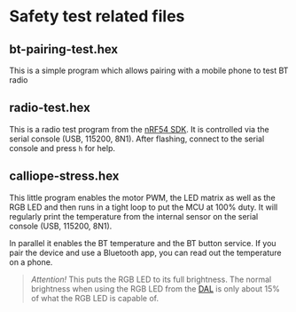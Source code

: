 # Safety test related files

## bt-pairing-test.hex

This is a simple program which allows pairing with a mobile phone to test BT radio

## radio-test.hex

This is a radio test program from the [nRF54 SDK](https://developer.nordicsemi.com/). 
It is controlled via the serial console (USB, 115200, 8N1). After flashing, connect to
the serial console and press `h` for help.

## calliope-stress.hex

This little program enables the motor PWM, the LED matrix as well as the RGB LED and
then runs in a tight loop to put the MCU at 100% duty. It will regularly print the
temperature from the internal sensor on the serial console (USB, 115200, 8N1).

In parallel it enables the BT temperature and the BT button service. If you pair the
device and use a Bluetooth app, you can read out the temperature on a phone.

> *Attention!* This puts the RGB LED to its full brightness. The normal brightness when
> using the RGB LED from the [DAL](https://github.com/calliope-mini/microbit-dal) is only
> about 15% of what the RGB LED is capable of.
 
